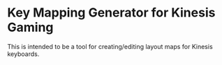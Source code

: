 # Key Mapping Generator for Kinesis Gaming
This is intended to be a tool for creating/editing layout maps for Kinesis keyboards.